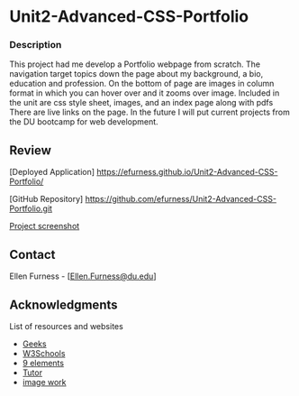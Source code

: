 # Unit2-Advanced-CSS-Portfolio

### Description 

This project had me develop a Portfolio webpage from scratch. The navigation target topics down the page about my background, a bio, education and profession.  On the bottom of page are images in column format in which you can hover over and it zooms over image.  Included in the unit are css style sheet, images, and an index page along with pdfs  There are live links on the page. In the future I will put current projects from the DU bootcamp for web development.


## Review

[Deployed Application] https://efurness.github.io/Unit2-Advanced-CSS-Portfolio/

[GitHub Repository] https://github.com/efurness/Unit2-Advanced-CSS-Portfolio.git

[Project screenshot](assets/images/horses.gif) 

## Contact

Ellen Furness - [Ellen.Furness@du.edu]

## Acknowledgments

List of resources and websites

* [Geeks](https://practice.geeksforgeeks.org/)
* [W3Schools](https://www.w3schools.com/)
* [9 elements](https://9elements.com/)
* [Tutor](https://bootcampspot.com/)
* [image work](https://photoscapex.com/)